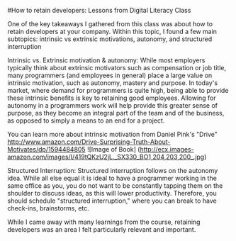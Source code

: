 #How to retain developers: Lessons from Digital Literacy Class

One of the key takeaways I gathered from this class was about how to retain developers at your company. Within this topic, I found
a few main subtopics: intrinsic vs extrinsic motivations, autonomy, and structured interruption

Intrinsic vs. Extrinsic motivation & autonomy:
While most employers typically think about extrinsic motivators such as compensation or job title, many programmers (and employees in general)
place a large value on intrinsic motivation, such as autonomy, mastery and purpose. In today's market, where demand for programmers
is quite high, being able to provide these intrinsic benefits is key to retaining good employees. Allowing for autonomy in a programmers 
work will help provide this greater sense of purpose, as they become an integral part of the team and of the business, as opposed to simply 
a means to an end for a project.

You can learn more about intrinsic motivation from Daniel Pink's "Drive"
http://www.amazon.com/Drive-Surprising-Truth-About-Motivates/dp/1594484805
![Image of Book]
(http://ecx.images-amazon.com/images/I/419tQKzU2jL._SX330_BO1,204,203,200_.jpg)

Structured Interruption:
Structured interruption follows on the autonomy idea. While all else equal it is ideal to have a programmer working in the same office
as you, you do not want to be constantly tapping them on the shoulder to discuss ideas, as this will lower productivity. Therefore, you should
schedule "structured interruption," where you can break to have check-ins, brainstorms, etc.

While I came away with many learnings from the course, retaining developers was an area I felt particularly relevant and important.
